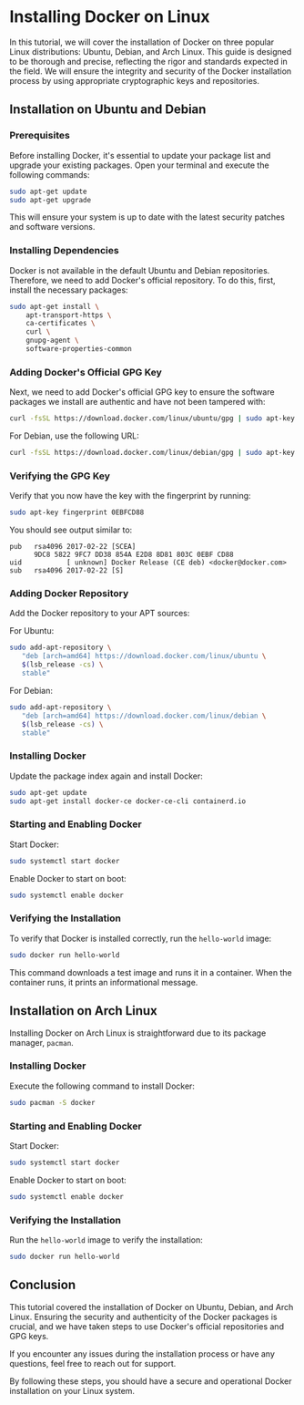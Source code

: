 # Installing Docker on Linux

In this tutorial, we will cover the installation of Docker on three popular Linux distributions: Ubuntu, Debian, and Arch Linux. This guide is designed to be thorough and precise, reflecting the rigor and standards expected in the field. We will ensure the integrity and security of the Docker installation process by using appropriate cryptographic keys and repositories.

## Installation on Ubuntu and Debian

### Prerequisites

Before installing Docker, it's essential to update your package list and upgrade your existing packages. Open your terminal and execute the following commands:

```bash
sudo apt-get update
sudo apt-get upgrade
```

This will ensure your system is up to date with the latest security patches and software versions.

### Installing Dependencies

Docker is not available in the default Ubuntu and Debian repositories. Therefore, we need to add Docker's official repository. To do this, first, install the necessary packages:

```bash
sudo apt-get install \
    apt-transport-https \
    ca-certificates \
    curl \
    gnupg-agent \
    software-properties-common
```

### Adding Docker's Official GPG Key

Next, we need to add Docker's official GPG key to ensure the software packages we install are authentic and have not been tampered with:

```bash
curl -fsSL https://download.docker.com/linux/ubuntu/gpg | sudo apt-key add -
```

For Debian, use the following URL:

```bash
curl -fsSL https://download.docker.com/linux/debian/gpg | sudo apt-key add -
```

### Verifying the GPG Key

Verify that you now have the key with the fingerprint by running:

```bash
sudo apt-key fingerprint 0EBFCD88
```

You should see output similar to:

```
pub   rsa4096 2017-02-22 [SCEA]
      9DC8 5822 9FC7 DD38 854A E2D8 8D81 803C 0EBF CD88
uid           [ unknown] Docker Release (CE deb) <docker@docker.com>
sub   rsa4096 2017-02-22 [S]
```

### Adding Docker Repository

Add the Docker repository to your APT sources:

For Ubuntu:

```bash
sudo add-apt-repository \
   "deb [arch=amd64] https://download.docker.com/linux/ubuntu \
   $(lsb_release -cs) \
   stable"
```

For Debian:

```bash
sudo add-apt-repository \
   "deb [arch=amd64] https://download.docker.com/linux/debian \
   $(lsb_release -cs) \
   stable"
```

### Installing Docker

Update the package index again and install Docker:

```bash
sudo apt-get update
sudo apt-get install docker-ce docker-ce-cli containerd.io
```

### Starting and Enabling Docker

Start Docker:

```bash
sudo systemctl start docker
```

Enable Docker to start on boot:

```bash
sudo systemctl enable docker
```

### Verifying the Installation

To verify that Docker is installed correctly, run the `hello-world` image:

```bash
sudo docker run hello-world
```

This command downloads a test image and runs it in a container. When the container runs, it prints an informational message.

## Installation on Arch Linux

Installing Docker on Arch Linux is straightforward due to its package manager, `pacman`.

### Installing Docker

Execute the following command to install Docker:

```bash
sudo pacman -S docker
```

### Starting and Enabling Docker

Start Docker:

```bash
sudo systemctl start docker
```

Enable Docker to start on boot:

```bash
sudo systemctl enable docker
```

### Verifying the Installation

Run the `hello-world` image to verify the installation:

```bash
sudo docker run hello-world
```

## Conclusion

This tutorial covered the installation of Docker on Ubuntu, Debian, and Arch Linux. Ensuring the security and authenticity of the Docker packages is crucial, and we have taken steps to use Docker's official repositories and GPG keys.

If you encounter any issues during the installation process or have any questions, feel free to reach out for support.

By following these steps, you should have a secure and operational Docker installation on your Linux system.